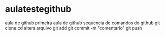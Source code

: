# aulatestegithub
aula de github
primeira aula de github
sequencia de comandos do github
git clone
cd <diretorio>
altera arquivo 
git add <nome do arquivo>
git commit -m "comentario"
git push
